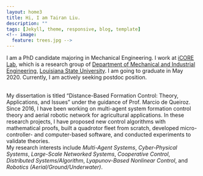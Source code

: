 ```yaml
---
layout: home3
title: Hi, I am Tairan Liu.
description: ""
tags: [Jekyll, theme, responsive, blog, template]
<!-- image:
  feature: trees.jpg -->
---
```


I am a PhD candidate majoring in Mechanical Engineering. I work at <a href="https://icorelab.github.io" target="_blank">iCORE Lab</a>,
which is a research group of <a href="https://www.lsu.edu/eng/mie/" target="_blank">Department of Mechanical and Industrial Engineering</a>, <a href="https://www.lsu.edu/" target="_blank">Louisiana State University</a>. I am going to graduate in May 2020. Currently, I am actively seeking postdoc position.

<br />
My dissertation is titled “Distance-Based Formation Control: Theory, Applications, and Issues” under
the guidance of Prof. Marcio de Queiroz. Since 2016, I have been working on multi-agent system
formation control theory and aerial robotic network for agricultural applications. In these research
projects, I have proposed new control algorithms with mathematical proofs, built a quadrotor fleet
from scratch, developed micro-controller- and computer-based software, and conducted experiments
to validate theories.

<!-- <br />
Previously, I got my Bachelor degree from <a href="http://en.ustc.edu.cn/" target="_blank">University of Science and Technology of China (USTC)</a> in 2012. -->

<br />
My research interests include <em>Multi-Agent Systems</em>, <em>Cyber-Physical Systems</em>, <em>Large-Scale Networked Systems</em>, <em>Cooperative Control</em>, <em>Distributed Systems/Algorithm</em>, <em>Lyapunov-Based Nonlinear Control</em>, and <em>Robotics (Aerial/Ground/Underwater)</em>.
